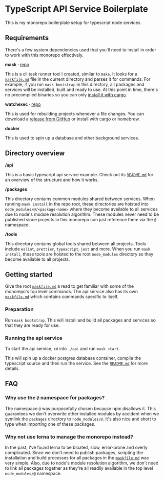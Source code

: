 # TypeScript API Service Boilerplate

This is my monorepo boilerplate setup for typescript node services.





## Requirements

There's a few system dependencies used that you'll need to install in order to work with this monorepo effectively.

**mask** · [repo](https://github.com/jakedeichert/mask)

This is a cli task runner tool I created, similar to `make`. It looks for a [`maskfile.md`](./maskfile.md) file in the current directory and parses it for commands. For example, if you run `mask bootstrap` in this directory, all packages and services will be installed, built and ready to use. At this point in time, there's no precompiled binaries so you can only [install it with cargo](https://github.com/jakedeichert/mask#getting-started).

**watchexec** · [repo](https://github.com/watchexec/watchexec)

This is used for rebuilding projects whenever a file changes. You can download a [release from GitHub](https://github.com/watchexec/watchexec/releases) or install with cargo or homebrew.

**docker**

This is used to spin up a database and other background services.





## Directory overview

**/api**

This is a basic typescript api service example. Check out its [`README.md`](./api/README.md) for an overview of the structure and how it works.

**/packages**

This directory contains common modules shared between services. When running `mask install` in the repo root, these directories are hoisted into `node_modules/@/<package-name>` where they become available to all services due to node's module resolution algorithm. These modules never need to be published since projects in this monorepo can just reference them via the `@` namespace.

**/tools**

This directory contains global tools shared between all projects. Tools include `eslint`, `prettier`, `typescript`, `jest` and more. When you run `mask install`, these tools are hoisted to the root `node_modules` directory so they become available to all projects.





## Getting started

Give the root [`maskfile.md`](./maskfile.md) a read to get familiar with some of the monorepo's top level commands. The api service also has its own [`maskfile.md`](./api/maskfile.md) which contains commands specific to itself.

### Preparation

Run `mask bootstrap`. This will install and build all packages and services so that they are ready for use.

### Running the api service

To start the api service, `cd` into `./api` and run `mask start`.

This will spin up a docker postgres database container, compile the typescript source and then run the service. See the [`README.md`](./api/README.md) for more details.





## FAQ

### Why use the `@` namespace for packages?

The namespace `@` was purposefully chosen because npm disallows it. This guarantees we don't overwrite other installed modules by accident when we symlink the `packages` directory to `node_modules/@`. It's also nice and short to type when importing one of these packages.

### Why not use lerna to manage the monorepo instead?

In the past, I've found lerna to be bloated, slow, error-prone and overly complicated. Since we don't need to publish packages, scripting the installation and build processes for all packages in the [`maskfile.md`](./maskfile.md) was very simple. Also, due to node's module resolution algorithm, we don't need to link all packages together as they're all readily available in the top level `node_modules/@` namespace.

